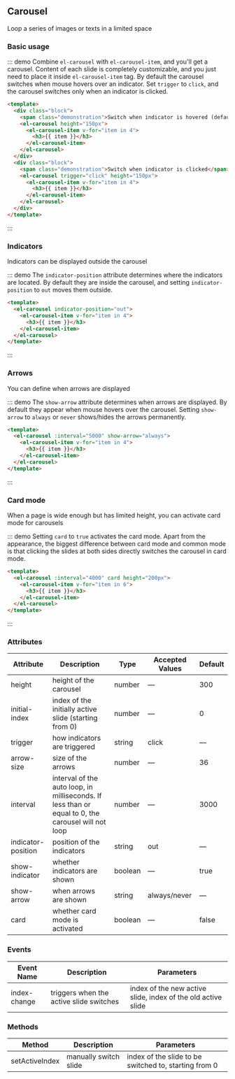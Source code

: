 <script>
  export default {
    mounted() {
      this.$nextTick(() => {
        const demos = document.querySelectorAll('.source');
        demos[0].style.padding = '0';
        demos[0].className += ' small';
        demos[3].className += ' medium';
      });
    }
  }
</script>
## Carousel

Loop a series of images or texts in a limited space

### Basic usage

::: demo Combine `el-carousel` with `el-carousel-item`, and you'll get a carousel. Content of each slide is completely customizable, and you just need to place it inside  `el-carousel-item` tag. By default the carousel switches when mouse hovers over an indicator. Set `trigger` to `click`, and the carousel switches only when an indicator is clicked.
```html
<template>
  <div class="block">
    <span class="demonstration">Switch when indicator is hovered (default)</span>
    <el-carousel height="150px">
      <el-carousel-item v-for="item in 4">
        <h3>{{ item }}</h3>
      </el-carousel-item>
    </el-carousel>
  </div>
  <div class="block">
    <span class="demonstration">Switch when indicator is clicked</span>
    <el-carousel trigger="click" height="150px">
      <el-carousel-item v-for="item in 4">
        <h3>{{ item }}</h3>
      </el-carousel-item>
    </el-carousel>
  </div>
</template>
```
:::

### Indicators

Indicators can be displayed outside the carousel

::: demo The `indicator-position` attribute determines where the indicators are located. By default they are inside the carousel, and setting `indicator-position` to `out` moves them outside.
```html
<template>
  <el-carousel indicator-position="out">
    <el-carousel-item v-for="item in 4">
      <h3>{{ item }}</h3>
    </el-carousel-item>
  </el-carousel>
</template>
```
:::

### Arrows

You can define when arrows are displayed

::: demo The `show-arrow` attribute determines when arrows are displayed. By default they appear when mouse hovers over the carousel. Setting `show-arrow` to `always` or `never` shows/hides the arrows permanently.
```html
<template>
  <el-carousel :interval="5000" show-arrow="always">
    <el-carousel-item v-for="item in 4">
      <h3>{{ item }}</h3>
    </el-carousel-item>
  </el-carousel>
</template>
```
:::

### Card mode

When a page is wide enough but has limited height, you can activate card mode for carousels

::: demo Setting `card` to `true` activates the card mode. Apart from the appearance, the biggest difference between card mode and common mode is that clicking the slides at both sides directly switches the carousel in card mode.
```html
<template>
  <el-carousel :interval="4000" card height="200px">
    <el-carousel-item v-for="item in 6">
      <h3>{{ item }}</h3>
    </el-carousel-item>
  </el-carousel>
</template>
```
:::

### Attributes
| Attribute      | Description          | Type      | Accepted Values       | Default  |
|---------- |-------------- |---------- |--------------------------------  |-------- |
| height | height of the carousel | number | — | 300 |
| initial-index | index of the initially active slide (starting from 0) | number | — | 0 |
| trigger | how indicators are triggered | string | click | — |
| arrow-size | size of the arrows | number | — | 36 |
| interval | interval of the auto loop, in milliseconds. If less than or equal to 0, the carousel will not loop | number | — | 3000 |
| indicator-position | position of the indicators | string | out | — |
| show-indicator | whether indicators are shown | boolean | — | true |
| show-arrow | when arrows are shown | string | always/never | — |
| card | whether card mode is activated | boolean | — | false |

### Events
| Event Name | Description | Parameters |
|---------|---------|---------|
| index-change | triggers when the active slide switches | index of the new active slide, index of the old active slide |

### Methods
| Method | Description | Parameters |
|---------- |-------------- | - |
| setActiveIndex | manually switch slide | index of the slide to be switched to, starting from 0 |
